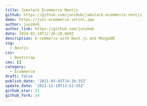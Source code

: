 ```yaml
---
title: Jamstack Ecommerce Nextjs
github: https://github.com/juniHub/jamstack-ecommerce-nextjs
demo: https://juni-ecommerce.vercel.app
author: juniHub
author_link: https://github.com/juniHub
date: 2024-02-18T12:26:10.669Z
description: E-commerce with Next.js and MongoDB
ssg:
  - Nextjs
css:
  - Bootstrap
cms: []
category:
  - Ecommerce
draft: false
publish_date: '2021-03-03T14:26:35Z'
update_date: '2022-12-10T13:51:55Z'
github_star: 21
github_fork: 14
---
```

